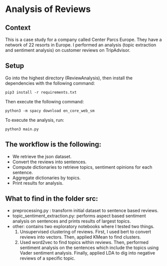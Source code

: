 # Analysis of Reviews

## Context

This is a case study for a company called Center Parcs Europe. They have a network of 22 resorts in Europe. I performed an analysis (topic extraction and sentiment analysis) on customer reviews on TripAdvisor.

## Setup

Go into the highest directory (ReviewAnalysis), then install the dependencies with the following command:

`pip3 install -r requirements.txt`

Then execute the following command:

`python3 -m spacy download en_core_web_sm`

To execute the analysis, run:

`python3 main.py`

## The workflow is the following:

- We retrieve the json dataset.
- Convert the reviews into sentences.
- Compute dictionaries to retrieve topics, sentiment opinions for each sentence.
- Aggregate dictionaries by topics.
- Print results for analysis.

## What to find in the folder src:
- preprocessing.py : transform initial dataset to sentence based reviews.
- topic_sentiment_extraction.py: performs aspect based sentiment analysis on sentences and prints results of largest topics.
- other: contains two exploratory notebooks where I tested two things.
    1. Unsupervised clustering of reviews. First, I used bert to convert reviews into vectors. Then, applied KMean to find clusters.
    2. Used word2vec to find topics within reviews. Then, performed sentiment analysis on the sentences which include the topics using Vader sentiment analysis. Finally, applied LDA to dig into negative reviews of a specific topic.